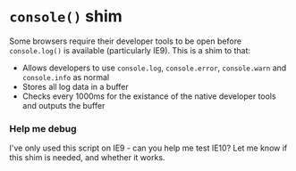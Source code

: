 `console()` shim
============

Some browsers require their developer tools to be open before `console.log()` is available (particularly IE9). This is a shim to that:

* Allows developers to use `console.log`, `console.error`, `console.warn` and `console.info` as normal
* Stores all log data in a buffer
* Checks every 1000ms for the existance of the native developer tools and outputs the buffer

### Help me debug ###

I've only used this script on IE9 - can you help me test IE10? Let me know if this shim is needed, and whether it works.
